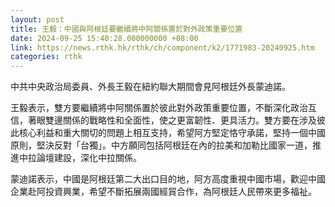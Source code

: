 ```yaml
---
layout: post
title: 王毅：中國與阿根廷要繼續將中阿關係置於對外政策重要位置
date: 2024-09-25 15:40:28.000000000 +08:00
link: https://news.rthk.hk/rthk/ch/component/k2/1771983-20240925.htm
categories: rthk
---
```


中共中央政治局委員、外長王毅在紐約聯大期間會見阿根廷外長蒙迪諾。

王毅表示，雙方要繼續將中阿關係置於彼此對外政策重要位置，不斷深化政治互信，著眼雙邊關係的戰略性和全面性，使之更富韌性、更具活力。雙方要在涉及彼此核心利益和重大關切的問題上相互支持，希望阿方堅定恪守承諾，堅持一個中國原則，堅決反對「台獨」。中方願同包括阿根廷在內的拉美和加勒比國家一道，推進中拉論壇建設，深化中拉關係。

蒙迪諾表示，中國是阿根廷第二大出口目的地，阿方高度重視中國市場，歡迎中國企業赴阿投資興業，希望不斷拓展兩國經貿合作，為阿根廷人民帶來更多福祉。
